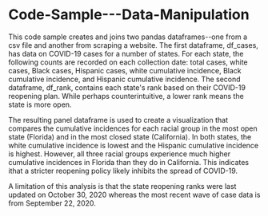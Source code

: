 # Code-Sample---Data-ManipulationThis code sample creates and joins two pandas dataframes--one from a csv fileand another from scraping a website. The first dataframe, df_cases, has data on COVID-19 cases for a number of states. For each state, the following counts are recorded on each collection date: total cases, white cases, Black cases, Hispanic cases, white cumulative incidence, Black cumulative incidence, and Hispanic cumulative incidence. The second dataframe, df_rank, contains each state's rank based on their COVID-19 reopening plan. While perhaps counterintuitive, a lower rank means the state is more open. The resulting panel dataframe is used to create a visualization that compares thecumulative incidences for each racial group in the most open state (Florida) and inthe most closed state (California). In both states, the white cumulative incidenceis lowest and the Hispanic cumulative incidence is highest. However, all threeracial groups experience much higher cumulative incidences in Florida than theydo in California. This indicates ithat a stricter reopening policy likely inhibitsthe spread of COVID-19. A limitation of this analysis is that the state reopening ranks were last updatedon October 30, 2020 whereas the most recent wave of case data is from September22, 2020. 